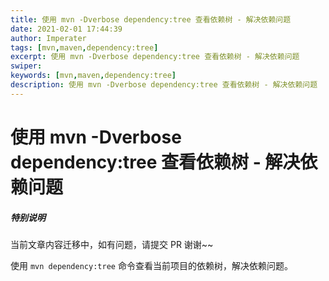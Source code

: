 ```yaml
---
title: 使用 mvn -Dverbose dependency:tree 查看依赖树 - 解决依赖问题
date: 2021-02-01 17:44:39
author: Imperater
tags: [mvn,maven,dependency:tree]
excerpt: 使用 mvn -Dverbose dependency:tree 查看依赖树 - 解决依赖问题
swiper:
keywords: [mvn,maven,dependency:tree]
description: 使用 mvn -Dverbose dependency:tree 查看依赖树 - 解决依赖问题
---
```


#  使用 mvn -Dverbose dependency:tree 查看依赖树 - 解决依赖问题

##### **特别说明**

当前文章内容迁移中，如有问题，请提交 PR 谢谢~~

使用 `mvn dependency:tree` 命令查看当前项目的依赖树，解决依赖问题。

